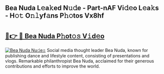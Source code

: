 ## Bea Nuda L𝚎a𝚔ed N𝚞𝚍e - Part-nAF Vi𝚍𝚎o L𝚎a𝚔s - H𝚘𝚝 O𝚗𝚕yf𝚊ns P𝚑𝚘tos Vx8hf

# <h2><a href="http://kfcuxh.oniu.top/?m=Bea+Nuda">🔗👉 🔴 Bea Nuda P𝚑ot𝚘𝚜 V𝚒d𝚎o</a></h2>

[![Bea Nuda Nu𝚍e𝚜](https://i.imgur.com/0qMVB7G.gif)](http://kfcuxh.oniu.top/?m=Bea+Nuda)
Social media thought leader Bea Nuda, known for publishing dance and lifestyle content, consisting of presentations and vlogs. Remarkable philanthropist Bea Nuda, acclaimed for their generous contributions and efforts to improve the world.  
